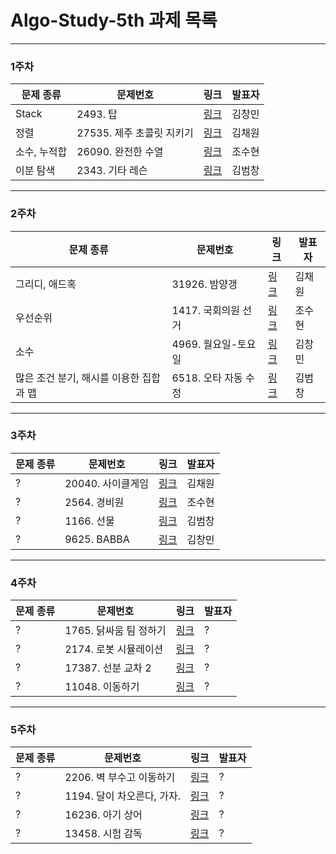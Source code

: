 # Algo-Study-5th 과제 목록
-------------
### 1주차
| 문제 종류 | 문제번호 | 링크 | 발표자 |
| ----- | ----- | ----- | ----- |
| Stack |2493. 탑|[링크](https://www.acmicpc.net/problem/2493)| 김창민 |
| 정렬 |27535. 제주 초콜릿 지키기|[링크](https://www.acmicpc.net/problem/27535)| 김채원 |
| 소수, 누적합 |26090. 완전한 수열|[링크](https://www.acmicpc.net/problem/26090)| 조수현 |
| 이분 탐색 |2343. 기타 레슨|[링크](https://www.acmicpc.net/problem/2343)| 김범창 |
-------------
### 2주차
| 문제 종류 | 문제번호 | 링크 | 발표자 |
| ----- | ----- | ----- | ----- |
| 그리디, 애드혹 |31926. 밤양갱|[링크](https://www.acmicpc.net/problem/31926)| 김채원 |
| 우선순위  |1417. 국회의원 선거|[링크](https://www.acmicpc.net/problem/1417)| 조수현 |
| 소수 |4969. 월요일-토요일|[링크](https://www.acmicpc.net/problem/4969)| 김창민 |
| 많은 조건 분기, 해시를 이용한 집합과 맵 |6518. 오타 자동 수정|[링크](https://www.acmicpc.net/problem/6518)| 김범창 |
-------------
### 3주차
| 문제 종류 | 문제번호 | 링크 | 발표자 |
| ----- | ----- | ----- | ----- |
| ? |20040. 사이클게임|[링크](https://www.acmicpc.net/problem/20040)| 김채원 |
| ? |2564. 경비원|[링크](https://www.acmicpc.net/problem/2564)| 조수현 |
| ? |1166. 선물|[링크](https://www.acmicpc.net/problem/1166)| 김범창 |
| ? |9625. BABBA|[링크](https://www.acmicpc.net/problem/9625)| 김창민 |
-------------
### 4주차
| 문제 종류 | 문제번호 | 링크 | 발표자 |
| ----- | ----- | ----- | ----- |
| ? |1765. 닭싸움 팀 정하기|[링크](https://www.acmicpc.net/problem/1765)| ? |
| ? |2174. 로봇 시뮬레이션|[링크](https://www.acmicpc.net/problem/2174)| ? |
| ? |17387. 선분 교차 2|[링크](https://www.acmicpc.net/problem/17387)| ? |
| ? |11048. 이동하기|[링크](https://www.acmicpc.net/problem/11048)| ? |
-------------
### 5주차
| 문제 종류 | 문제번호 | 링크 | 발표자 |
| ----- | ----- | ----- | ----- |
| ? |2206. 벽 부수고 이동하기|[링크](https://www.acmicpc.net/problem/2206)| ? |
| ? |1194. 달이 차오른다, 가자.|[링크](https://www.acmicpc.net/problem/1194)| ? |
| ? |16236. 아기 상어|[링크](https://www.acmicpc.net/problem/16236)| ? |
| ? |13458. 시험 감독|[링크](https://www.acmicpc.net/problem/13458)| ? |
